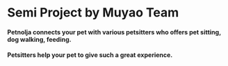 <h1>Semi Project by Muyao Team </h1>

<h4> Petnolja connects your pet with various petsitters who offers pet sitting, dog walking, feeding. </h4>

<h4>Petsitters help your pet to give such a great experience.</h4>
